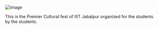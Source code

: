 ![image](https://github.com/tarangfest/.github/assets/68912239/ae6988c2-12a9-4be7-81d3-d9958275f209)

This is the Premier Cultural fest of IIIT Jabalpur organized for the students by the students.



<!--

**Here are some ideas to get you started:**

🙋‍♀️ A short introduction - what is your organization all about?
🌈 Contribution guidelines - how can the community get involved?
👩‍💻 Useful resources - where can the community find your docs? Is there anything else the community should know?
🍿 Fun facts - what does your team eat for breakfast?
🧙 Remember, you can do mighty things with the power of [Markdown](https://docs.github.com/github/writing-on-github/getting-started-with-writing-and-formatting-on-github/basic-writing-and-formatting-syntax)
-->
